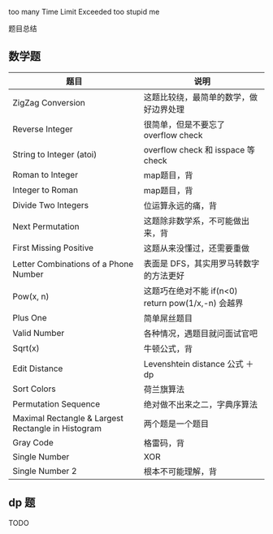 too many Time Limit Exceeded
too stupid me


题目总结

## 数学题

| 题目        | 说明           |  
| ------------- |-------------|
| ZigZag Conversion        | 这题比较绕，最简单的数学，做好边界处理            |
| Reverse Integer        | 很简单，但是不要忘了 overflow check           |   
| String to Integer (atoi) | overflow check 和 isspace 等check | 
| Roman to Integer | map题目，背 | 
| Integer to Roman | map题目，背 | 
| Divide Two Integers | 位运算永远的痛，背 | 
| Next Permutation | 这题除非数学系，不可能做出来，背 | 
| First Missing Positive | 这题从来没懂过，还需要重做 | 
| Letter Combinations of a Phone Number  | 表面是 DFS，其实用罗马转数字的方法更好 | 
| Pow(x, n)   | 这题巧在绝对不能 if(n<0) return pow(1/x,-n) 会越界 | 
|Plus One | 简单屌丝题目|
|Valid Number | 各种情况，遇题目就问面试官吧|
|Sqrt(x) | 牛顿公式，背|
|Edit Distance | Levenshtein distance 公式 ＋ dp |
|Sort Colors | 荷兰旗算法|
|Permutation Sequence | 绝对做不出来之二，字典序算法|
|Maximal Rectangle & Largest Rectangle in Histogram| 两个题是一个题目 |
|Gray Code| 格雷码，背 |
|Single Number | XOR | 
|Single Number 2| 根本不可能理解，背 |

## dp 题
TODO